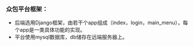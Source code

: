 ### 众包平台框架：

- 后端选用Django框架，由若干个app组成（index，login，main_menu），每个app是一类具体功能的实现。
- 平台使用mysql数据库，db储存在远端服务器上。